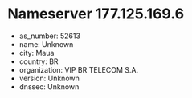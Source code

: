 # Nameserver 177.125.169.6

* as_number: 52613
* name: Unknown
* city: Maua
* country: BR
* organization: VIP BR TELECOM S.A.
* version: Unknown
* dnssec: Unknown
